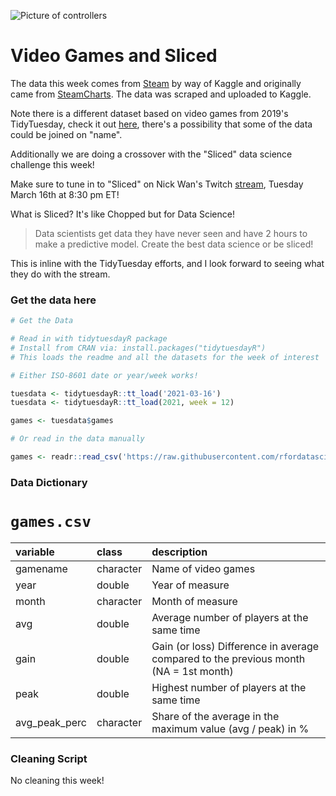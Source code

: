 ![Picture of controllers](https://images.unsplash.com/photo-1580327344181-c1163234e5a0?ixid=MXwxMjA3fDB8MHxwaG90by1wYWdlfHx8fGVufDB8fHw%3D&ixlib=rb-1.2.1&auto=format&fit=crop&w=1494&q=80)

# Video Games and Sliced

The data this week comes from [Steam](https://www.kaggle.com/michau96/popularity-of-games-on-steam) by way of Kaggle and originally came from [SteamCharts](https://steamcharts.com/). The data was scraped and uploaded to Kaggle.

Note there is a different dataset based on video games from 2019's TidyTuesday, check it out [here](https://github.com/rfordatascience/tidytuesday/tree/main/data/2019/2019-07-30), there's a possibility that some of the data could be joined on "name".

Additionally we are doing a crossover with the "Sliced" data science challenge this week!

Make sure to tune in to "Sliced" on Nick Wan's Twitch [stream](https://twitch.tv/nickwan_datasci), Tuesday March 16th at 8:30 pm ET!

What is Sliced? It's like Chopped but for Data Science!

> Data scientists get data they have never seen and have 2 hours to make a predictive model. Create the best data science or be sliced!

This is inline with the TidyTuesday efforts, and I look forward to seeing what they do with the stream.

### Get the data here

```r
# Get the Data

# Read in with tidytuesdayR package 
# Install from CRAN via: install.packages("tidytuesdayR")
# This loads the readme and all the datasets for the week of interest

# Either ISO-8601 date or year/week works!

tuesdata <- tidytuesdayR::tt_load('2021-03-16')
tuesdata <- tidytuesdayR::tt_load(2021, week = 12)

games <- tuesdata$games

# Or read in the data manually

games <- readr::read_csv('https://raw.githubusercontent.com/rfordatascience/tidytuesday/main/data/2021/2021-03-16/games.csv')

```
### Data Dictionary

# `games.csv`

|variable      |class     |description |
|:-------------|:---------|:-----------|
|gamename      |character | Name of video games |
|year          |double    | Year of measure |
|month         |character | Month of measure |
|avg           |double    | Average number of players at the same time|
|gain          |double    | Gain (or loss) Difference in average compared to the previous month (NA = 1st month) |
|peak          |double    | Highest number of players at the same time |
|avg_peak_perc |character | Share of the average in the maximum value (avg / peak) in % |

### Cleaning Script

No cleaning this week!
